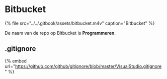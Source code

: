 # Bitbucket

{% file src="../../.gitbook/assets/bitbucket.m4v" caption="Bitbucket" %}

De naam van de repo op Bitbucket is **Programmeren**.

## .gitignore

{% embed url="https://github.com/github/gitignore/blob/master/VisualStudio.gitignore" %}




